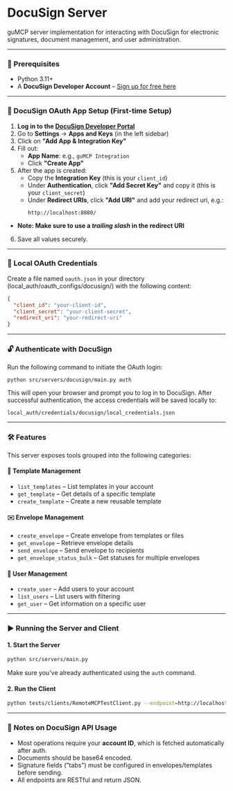 # DocuSign Server

guMCP server implementation for interacting with DocuSign for electronic signatures, document management, and user administration.

---

### 🚀 Prerequisites

- Python 3.11+
- A **DocuSign Developer Account** – [Sign up for free here](https://www.docusign.com/)

---

### 🔐 DocuSign OAuth App Setup (First-time Setup)

1. **Log in to the [DocuSign Developer Portal](https://admindemo.docusign.com/)**
2. Go to **Settings** → **Apps and Keys** (in the left sidebar)
3. Click on **"Add App & Integration Key"**
4. Fill out:
   - **App Name**: e.g., `guMCP Integration`
   - Click **"Create App"**
5. After the app is created:
   - Copy the **Integration Key** (this is your `client_id`)
   - Under **Authentication**, click **"Add Secret Key"** and copy it (this is your `client_secret`)
   - Under **Redirect URIs**, click **"Add URI"** and add your redirect uri, e.g.:
     ```
     http://localhost:8080/
     ```

- **Note: Make sure to use a _trailing slash_ in the redirect URI**

6. Save all values securely.

---

### 📄 Local OAuth Credentials

Create a file named `oauth.json` in your directory (local_auth/oauth_configs/docusign/) with the following content:

```json
{
  "client_id": "your-client-id",
  "client_secret": "your-client-secret",
  "redirect_uri": "your-redirect-uri"
}
```

---

### 🔓 Authenticate with DocuSign

Run the following command to initiate the OAuth login:

```bash
python src/servers/docusign/main.py auth
```

This will open your browser and prompt you to log in to DocuSign. After successful authentication, the access credentials will be saved locally to:

```
local_auth/credentials/docusign/local_credentials.json
```

---

### 🛠 Features

This server exposes tools grouped into the following categories:

#### 📑 Template Management

- `list_templates` – List templates in your account
- `get_template` – Get details of a specific template
- `create_template` – Create a new reusable template

#### ✉️ Envelope Management

- `create_envelope` – Create envelope from templates or files
- `get_envelope` – Retrieve envelope details
- `send_envelope` – Send envelope to recipients
- `get_envelope_status_bulk` – Get statuses for multiple envelopes

#### 👤 User Management

- `create_user` – Add users to your account
- `list_users` – List users with filtering
- `get_user` – Get information on a specific user

---

### ▶️ Running the Server and Client

#### 1. Start the Server

```bash
python src/servers/main.py
```

Make sure you’ve already authenticated using the `auth` command.

#### 2. Run the Client

```bash
python tests/clients/RemoteMCPTestClient.py --endpoint=http://localhost:8000/docusign/local
```

---

### 📌 Notes on DocuSign API Usage

- Most operations require your **account ID**, which is fetched automatically after auth.
- Documents should be base64 encoded.
- Signature fields ("tabs") must be configured in envelopes/templates before sending.
- All endpoints are RESTful and return JSON.
